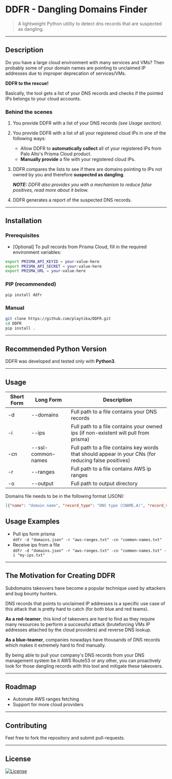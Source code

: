 # DDFR - Dangling Domains Finder

> A lightweight Python utility to detect dns records that are suspected as dangling.

---

## Description
Do you have a large cloud environment with many services and VMs?
Then probably some of your domain names are pointing to unclaimed IP addresses due to improper deprecation of services/VMs.

**DDFR to the rescue!**

Basically, the tool gets a list of your DNS records and checks if the pointed IPs belongs to your cloud accounts.

### Behind the scenes

1. You provide DDFR with a list of your DNS records _(see Usage section)_.
1. You provide DDFR with a list of all your registered cloud IPs in one of the following ways:
    - Allow DDFR to **automatically collect** all of your registered IPs from Palo Alto's Prisma Cloud product.
    - **Manually provide** a file with your registered cloud IPs.
1. DDFR compares the lists to see if there are domains pointing to IPs not owned by you and therefore
  **suspected as dangling**.
    
    _**NOTE:** DDFR also provides you with a mechanism to reduce false positives, read more about it below._
1. DDFR generates a report of the suspected DNS records.

---

## Installation
### Prerequisites
- [Optional] To pull records from Prisma Cloud, fill in the required environment variables:
```bash
export PRISMA_API_KEYID = your-value-here
export PRISMA_API_SECRET = your-value-here
export PRISMA_URL = your-value-here
```
  
### PIP (recommended)
```bash
pip install ddfr
```

### Manual
```bash
git clone https://github.com/playtika/DDFR.git
cd DDFR
pip install .
```
  

---

## Recommended Python Version
DDFR was developed and tested only with __Python3__.

---

## Usage

Short Form    | Long Form            | Description
------------- | -------------------- |-------------
-d            | --domains            | Full path to a file contains your DNS records
-i            | --ips                | Full path to a file contains your owned ips (if non-existent will pull from prisma) 
-cn           | --ssl-common-names   | Full path to a file contains key words that should appear in your CNs (for reducing false positives)
-r            | --ranges             | Full path to a file contains AWS ip ranges
-o            | --output             | Full path to output directory



Domains file needs to be in the following format (JSON):
```json
[{"name": "domain name", "record_type": "DNS type (CNAME,A)", "record_value": "(ip,ec2 domain name)", "source": "dns management system/provider"}]
```

## Usage Examples
- Pull ips form prisma\
  ```ddfr -d "domains.json" -r "aws-ranges.txt" -cn "common-names.txt"```
- Receive ips from a file\
  ```ddfr -d "domains.json" -r "aws-ranges.txt" -cn "common-names.txt" -i "my-ips.txt"```

---
## The Motivation for Creating DDFR
Subdomains takeovers have become a popular technique used by attackers and bug bounty hunters.

DNS records that points to unclaimed IP addresses is a specific use case of this attack that is pretty hard to catch
(for both blue and red teams).

**As a red-teamer**, this kind of takeovers are hard to find as they require many resources to perform a successful attack
(bruteforcing VMs IP addresses attached by the cloud providers) and reverse DNS lookup.

**As a blue-teamer**, companies nowadays have thousands of DNS records which makes it extremely hard to find manually. 

By being able to pull your company's DNS records from your DNS management system be it AWS Route53 or any other,
you can proactively look for those dangling records with this tool and mitigate these takeovers.

---
## Roadmap
- Automate AWS ranges fetching
- Support for more cloud providers

---
## Contributing
Feel free to fork the repository and submit pull-requests.

---

## License

[![License](https://img.shields.io/badge/License-Apache_2.0-blue.svg)](https://opensource.org/licenses/Apache-2.0)
